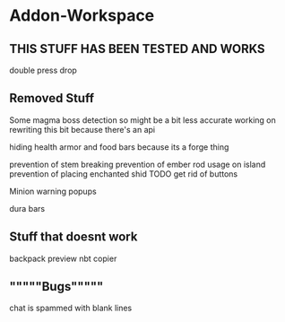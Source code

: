 # Addon-Workspace

## THIS STUFF HAS BEEN TESTED AND WORKS
double press drop

## Removed Stuff

Some magma boss detection so might be a bit less accurate
	working on rewriting this bit because there's an api

hiding health armor and food bars because its a forge thing

prevention of stem breaking
prevention of ember rod usage on island
prevention of placing enchanted shid
TODO get rid of buttons

Minion warning popups

dura bars




## Stuff that doesnt work

backpack preview
nbt copier



## """""Bugs"""""

chat is spammed with blank lines
